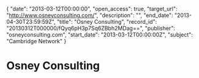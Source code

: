 {
  "date": "2013-03-12T00:00:00", 
  "open_access": true, 
  "target_url": "http://www.osneyconsulting.com/", 
  "description": "", 
  "end_date": "2013-04-30T23:59:59Z", 
  "title": "Osney Consulting", 
  "record_id": "20130312T000000/fQyq6pH3p7Sq6ZBbh2MDag==", 
  "publisher": "osneyconsulting.com", 
  "start_date": "2013-03-12T00:00:00Z", 
  "subject": "Cambridge Network"
}

# Osney Consulting

